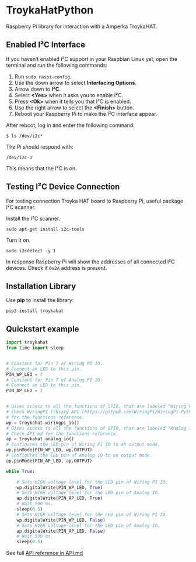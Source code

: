 # TroykaHatPython

Raspberry Pi library for interaction with a Amperka TroykaHAT.

## Enabled I²C Interface

If you haven’t enabled I²C support in your Raspbian Linux yet, open the terminal and run the
following commands:

1. Run `sudo raspi-config`.
2. Use the down arrow to select **Interfacing Options**.
3. Arrow down to **I²C**.
4. Select **\<Yes\>** when it asks you to enable I²C.
5. Press **\<Ok\>** when it tells you that I²C is enabled.
6. Use the right arrow to select the **\<Finish\>** button.
7. Reboot your Raspberry Pi to make the I²C interface appear.

After reboot, log in and enter the following command:

```shell
$ ls /dev/i2c*
```

The Pi should respond with:

```shell
/dev/i2c-1
```

This means that the I²C is on.

## Testing I²C Device Connection

For testing connection Troyka HAT board to Raspberry Pi, useful package I²C scanner.

Install the I²C scanner.

```shell
sudo apt-get install i2c-tools
```

Turn it on.

```shell
sudo i2cdetect -y 1
```

In response Raspberry Pi will show the addresses of all connected I²C devices. Check if `0x2A` address is present.

## Installation Library

Use **pip** to install the library:

```shell
pip3 install troykahat
```

## Quickstart example

```python
import troykahat
from time import sleep


# Constant for Pin 7 of Wiring PI IO.
# Connect an LED to this pin.
PIN_WP_LED = 7
# Constant for Pin 7 of Analog PI IO.
# Connect an LED to this pin.
PIN_AP_LED = 7


# Gives access to all the functions of GPIO, that are labeled "Wiring PI IO" on the HAT.
# Check WiringPI library API (https://github.com/WiringPi/WiringPi-Python)
# for the functions reference.
wp = troykahat.wiringpi_io()
# Gives access to all the functions of GPIO, that are labeled "Analog IO" on the HAT.
# Check API.md for the functions reference.
ap = troykahat.analog_io()
# Configures the LED pin of Wiring PI IO to an output mode.
wp.pinMode(PIN_WP_LED, wp.OUTPUT)
# Configures the LED pin of Analog IO to an output mode.
ap.pinMode(PIN_AP_LED, ap.OUTPUT)

while True:

    # Sets HIGH voltage level for the LED pin of Wiring PI IO.
    wp.digitalWrite(PIN_WP_LED, True)
    # Sets HIGH voltage level for the LED pin of Analog IO.
    ap.digitalWrite(PIN_AP_LED, True)
    # Wait 500 ms.
    sleep(0.5)
    # Sets HIGH voltage level for the LED pin of Wiring PI IO.
    wp.digitalWrite(PIN_WP_LED, False)
    # Sets HIGH voltage level for the LED pin of Analog IO.
    ap.digitalWrite(PIN_AP_LED, False)
    # Wait 500 ms.
    sleep(0.5)
```

See full [API reference in API.md](https://github.com/amperka/TroykaHatPython/blob/main/API_en.md)
